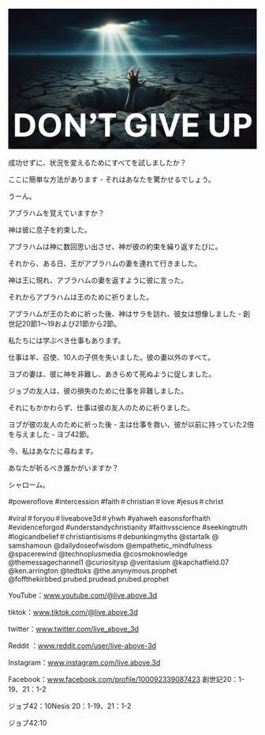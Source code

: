 ![Video cover image](../cover.jpg "cover photo")

成功せずに、状況を変えるためにすべてを試しましたか？

ここに簡単な方法があります - それはあなたを驚かせるでしょう。

うーん。

アブラハムを覚えていますか？

神は彼に息子を約束した。

アブラハムは神に数回思い出させ、神が彼の約束を繰り返すたびに。

それから、ある日、王がアブラハムの妻を連れて行きました。

神は王に現れ、アブラハムの妻を返すように彼に言った。

それからアブラハムは王のために祈りました。

アブラハムが王のために祈った後、神はサラを訪れ、彼女は想像しました - 創世記20節1〜19および21節から2節。

私たちには学ぶべき仕事もあります。

仕事は羊、召使、10人の子供を失いました。彼の妻以外のすべて。

ヨブの妻は、彼に神を非難し、あきらめて死ぬように促しました。

ジョブの友人は、彼の損失のために仕事を非難しました。

それにもかかわらず、仕事は彼の友人のために祈りました。

ヨブが彼の友人のために祈った後 - 主は仕事を救い、彼が以前に持っていた2倍を与えました - ヨブ42節。

今、私はあなたに尋ねます。

あなたが祈るべき誰かがいますか？

シャローム。


#poweroflove #intercession #faith＃christian＃love #jesus＃christ

#viral＃foryou＃liveabove3d＃yhwh #yahweh easonsforfhaith #evidenceforgod #understandychristianity #faithvsscience #seekingtruth #logicandbelief＃christiantisisms＃debunkingmyths @startalk @ samshamoun @dailydoseofwisdom @empathetic_mindfulness @spacerewind @technoplusmedia @cosmoknowledge @themessagechannel1 @curiositysp @veritasium @kapchatfield.07 @ken.arrington @tedtoks @the.anynymous.prophet @foffthekirbbed.prubed.prudead.prubed.prophet

YouTube：www.youtube.com/@live.above.3d


tiktok：www.tiktok.com/@live.above.3d

twitter：www.twitter.com/live_above_3d

Reddit ：www.reddit.com/user/live-above-3d

Instagram：www.instagram.com/live.above.3d

Facebook：www.facebook.com/profile/100092339087423 創世記20：1-19、21：1-2

ジョブ42：10Nesis 20：1-19、21：1-2

ジョブ42:10



